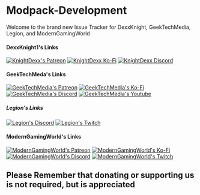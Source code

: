 # Modpack-Development
Welcome to the brand new Issue Tracker for DexxKnight, GeekTechMedia, Legion, and ModernGamingWorld



#### DexxKnight1's Links

[![KnightDexx's Patreon](https://cdn.jsdelivr.net/npm/@intergrav/devins-badges@3/assets/compact/donate/patreon-singular_46h.png "KnightDexx's Patreon")](https://www.patreon.com/KnightDexx)
[![KnightDexx Ko-Fi](https://cdn.jsdelivr.net/npm/@intergrav/devins-badges@3/assets/compact/donate/kofi-singular_46h.png "KnightDexx's Ko-Fi")](https://ko-fi.com/dexxknight)
[![KnightDexx Discord](https://cdn.jsdelivr.net/npm/@intergrav/devins-badges@3/assets/compact/social/discord-singular_46h.png "KnightDexx's Discord")](https://discord.gg/JMqZhxk7gA)

#### GeekTechMeda's Links

[![GeekTechMedia's Patreon](https://cdn.jsdelivr.net/npm/@intergrav/devins-badges@3/assets/compact/donate/patreon-singular_46h.png "GeekTechMedia's Patreon")](https://www.patreon.com/GeekTechMedia)
[![GeekTechMedia's Ko-Fi](https://cdn.jsdelivr.net/npm/@intergrav/devins-badges@3/assets/compact/donate/kofi-singular_46h.png "GeekTechMedia's Ko-Fi")](https://ko-fi.com/geektechmedia)
[![GeekTechMedia's Discord](https://cdn.jsdelivr.net/npm/@intergrav/devins-badges@3/assets/compact/social/discord-singular_46h.png "GeekTechMedia's Discord")](https://discord.gg/ZeyGj379tA)
[![GeekTechMedia's Youtube](https://cdn.jsdelivr.net/npm/@intergrav/devins-badges@3/assets/compact/social/youtube-singular_46h.png "GeekTechMedia's Youtube")](https://www.youtube.com/@GeekTechMedia)

##### Legion's Links

[![Legion's Discord](https://cdn.jsdelivr.net/npm/@intergrav/devins-badges@3/assets/compact/social/discord-singular_46h.png "Creativity Unbound Discord")](https://discord.gg/FMsaFgRda5)
[![Legion's Twitch](https://cdn.jsdelivr.net/npm/@intergrav/devins-badges@3/assets/compact/social/twitch-singular_46h.png "Legion_usa's Twitch")](https://www.twitch.tv/legion_usa)

#### ModernGamingWorld's Links

[![ModernGamingWorld's Patreon](https://cdn.jsdelivr.net/npm/@intergrav/devins-badges@3/assets/compact/donate/patreon-singular_46h.png "ModernGamingWorld's Patreon")](https://www.patreon.com/ModernGamingWorld)
[![ModernGamingWorld's Ko-Fi](https://cdn.jsdelivr.net/npm/@intergrav/devins-badges@3/assets/compact/donate/kofi-singular_46h.png "ModernGamingWorld's Ko-Fi")](https://ko-fi.com/moderngamingworld)
[![ModernGamingWorld's Discord](https://cdn.jsdelivr.net/npm/@intergrav/devins-badges@3/assets/compact/social/discord-singular_46h.png "Creativity Unbound Discord")](https://discord.gg/FMsaFgRda5)
[![ModernGamingWorld's Twitch](https://cdn.jsdelivr.net/npm/@intergrav/devins-badges@3/assets/compact/social/twitch-singular_46h.png "ModernGamingWorld's Twitch")](https://www.twitch.tv/moderngamingworld)






## Please Remember that donating or supporting us is not required, but is appreciated
